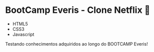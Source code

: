 # BootCamp Everis  - Clone Netflix :movie_camera:

- HTML5
- CSS3
- Javascript



Testando conhecimentos adquiridos ao longo do BOOTCAMP Everis!